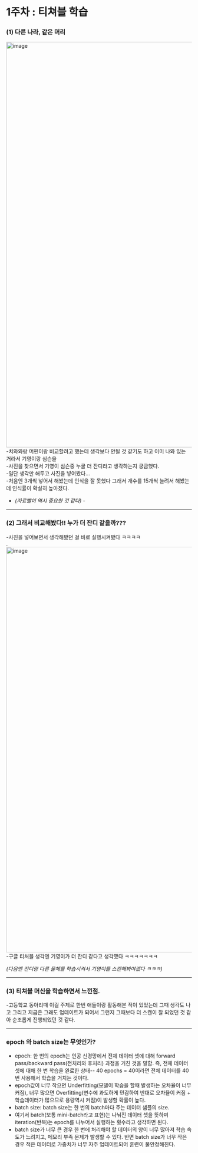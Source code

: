 # 1주차 : 티쳐블 학습
### (1) 다른 나라, 같은 머리
<img width="1100" alt="image" src="https://github.com/sejongsmarcle/2024_Spring_SMARCLE_Snaegi_Study/assets/162942977/a63ccc2c-6aac-4a9a-857e-0a71a13def1d"> 
-치와와랑 머핀이랑 비교할려고 했는데 생각보다 안될 것 같기도 하고 이미 나와 있는 거라서 기영이랑 심슨을 <br>
-사진을 찾으면서 기영이 심슨중 누굴 더 잔디라고 생각하는지 궁금했다.<br>
-일단 생각만 해두고 사진을 넣어봤다... <br> 
-처음엔 3개씩 넣어서 해봤는데 인식을 잘 못했다 그래서 개수를 15개씩 늘려서 해봤는데 인식률이 확실히 높아졌다. <br>

- *(자료빨이 역시 중요한 것 같다)* -
***
### (2) 그래서 비교해봤다!! 누가 더 잔디 같을까???
-사진을 넣어보면서 생각해봤던 걸 바로 실행시켜봤다 ㅋㅋㅋㅋ<br>
.<br>
<img width="1100" alt="image" src="https://github.com/sejongsmarcle/2024_Spring_SMARCLE_Snaegi_Study/assets/162942977/894c3588-0433-4bc4-bedb-7934ddd322ee"><br>
-구글 티처블 생각엔 기영이가 더 잔디 같다고 생각했다 ㅋㅋㅋㅋㅋㅋㅋ

*(다음엔 잔디랑 다른 물체를 학습시켜서 기영이를 스캔해봐야겠다 ㅋㅋㅋ)*
***
### (3) 티쳐블 머신을 학습하면서 느낀점.
-고등학교 동아리때 이걸 주제로 한번 애들이랑 활동해본 적이 있었는데 그때 생각도 나고 그리고 지금은 그래도 업데이트가 되어서 그런지 그때보다 더 스캔이 잘 되었던 것 같아 순조롭게 진행되었던 것 같다.<br>

***
### epoch 와 batch size는 무엇인가?

- epoch: 한 번의 epoch는 인공 신경망에서 전체 데이터 셋에 대해 forward pass/backward pass(전처리와 후처리) 과정을 거친 것을 말함. 즉, 전체 데이터 셋에 대해 한 번 학습을 완료한 상태-- 40 epochs = 40이라면 전체 데이터를 40번 사용해서 학습을 거치는 것이다.
- epoch값이 너무 작으면 Underfitting(모델이 학습을 할때 발생하는 오차율이 너무 커짐), 너무 많으면 Overfitting(변수에 과도하게 민감하여 반대로 오차율이 커짐 + 학습데이터가 많으므로 용량역시 커짐)이 발생할 확률이 높다.
- batch size: batch size는 한 번의 batch마다 주는 데이터 샘플의 size.
- 여기서 batch(보통 mini-batch라고 표현)는 나눠진 데이터 셋을 뜻하며 iteration(반복)는 epoch를 나누어서 실행하는 횟수라고 생각하면 된다.
 - batch size가 너무 큰 경우 한 번에 처리해야 할 데이터의 양이 너무 많아져 학습 속도가 느려지고, 메모리 부족 문제가 발생할 수 있다. 반면 batch size가 너무 작은 경우 적은 데이터로 가중치가 너무 자주 업데이트되어 훈련이 불안정해진다.

